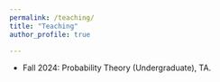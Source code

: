 ```yaml
---
permalink: /teaching/
title: "Teaching"
author_profile: true

---
```


- Fall 2024: Probability Theory (Undergraduate), TA.
